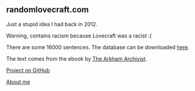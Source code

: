 ## randomlovecraft.com

Just a stupid idea I had back in 2012.

Warning, contains racism because Lovecraft was a racist :(

There are some 16000 sentences. The database can be downloaded [here](https://f.tthe.se/dl/dy2pj/15a9d9efc51c5aa9670d17c190307dc87b6fe494).

The text comes from the ebook by [The Arkham Archivist](https://arkhamarchivist.com/free-complete-lovecraft-ebook-nook-kindle/).

[Project on GitHub](https://github.com/dekadans/randomlovecraft.com)

[About me](https://tthe.se)

